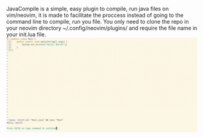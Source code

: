 JavaCompile is a simple, easy plugin to compile, run java files on vim/neovim, it is made to facilitate the proccess instead of going to the command line to compile, run you file.
You only need to clone the repo in your neovim directory ~/.config/neovim/plugins/ and require the file name in your init.lua file.
![Alt text](imge.png)
